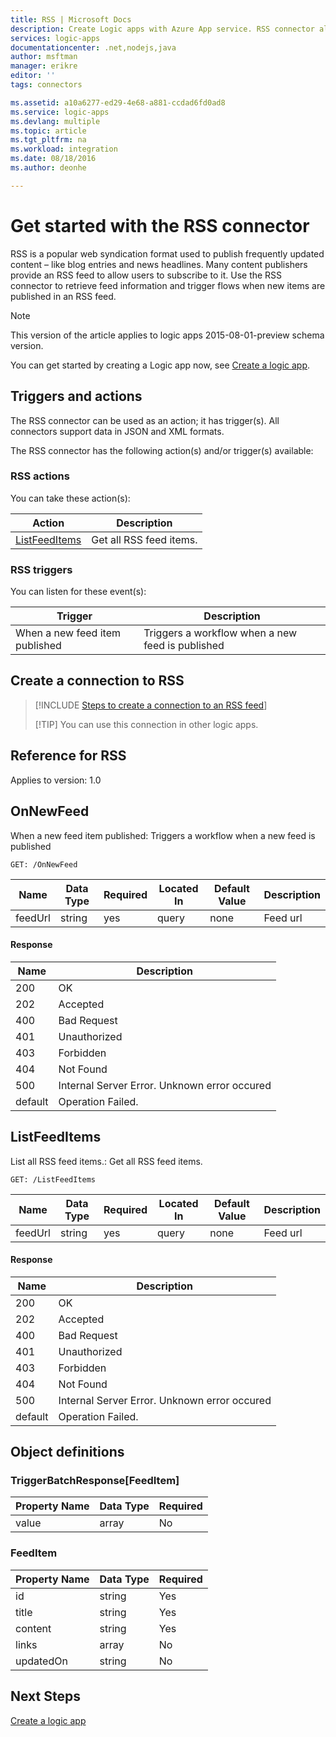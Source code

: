 ```yaml
---
title: RSS | Microsoft Docs
description: Create Logic apps with Azure App service. RSS connector allows the users to publish and retrieve feed items. It also allows the users to trigger operations when a new item is published to the feed.
services: logic-apps
documentationcenter: .net,nodejs,java
author: msftman
manager: erikre
editor: ''
tags: connectors

ms.assetid: a10a6277-ed29-4e68-a881-ccdad6fd0ad8
ms.service: logic-apps
ms.devlang: multiple
ms.topic: article
ms.tgt_pltfrm: na
ms.workload: integration
ms.date: 08/18/2016
ms.author: deonhe

---
```

# Get started with the RSS connector
RSS is a popular web syndication format used to publish frequently updated content – like blog entries and news headlines.  Many content publishers provide an RSS feed to allow users to subscribe to it.  Use the RSS connector to retrieve feed information and trigger flows when new items are published in an RSS feed.

> [!NOTE]
> This version of the article applies to logic apps 2015-08-01-preview schema version. 
> 
> 

You can get started by creating a Logic app now, see [Create a logic app](../logic-apps/logic-apps-create-a-logic-app.md).

## Triggers and actions
The RSS connector can be used as an action; it has trigger(s). All connectors support data in JSON and XML formats. 

 The RSS connector has the following action(s) and/or trigger(s) available:

### RSS actions
You can take these action(s):

| Action | Description |
| --- | --- |
| [ListFeedItems](connectors-create-api-rss.md#listfeeditems) |Get all RSS feed items. |

### RSS triggers
You can listen for these event(s):

| Trigger | Description |
| --- | --- |
| When a new feed item published |Triggers a workflow when a new feed is published |

## Create a connection to RSS
> [!INCLUDE [Steps to create a connection to an RSS feed](../../includes/connectors-create-api-rss.md)]
> 
> [!TIP]
> You can use this connection in other logic apps.
> 
> 

## Reference for RSS
Applies to version: 1.0

## OnNewFeed
When a new feed item published: Triggers a workflow when a new feed is published 

```GET: /OnNewFeed``` 

| Name | Data Type | Required | Located In | Default Value | Description |
| --- | --- | --- | --- | --- | --- |
| feedUrl |string |yes |query |none |Feed url |

#### Response
| Name | Description |
| --- | --- |
| 200 |OK |
| 202 |Accepted |
| 400 |Bad Request |
| 401 |Unauthorized |
| 403 |Forbidden |
| 404 |Not Found |
| 500 |Internal Server Error. Unknown error occured |
| default |Operation Failed. |

## ListFeedItems
List all RSS feed items.: Get all RSS feed items. 

```GET: /ListFeedItems``` 

| Name | Data Type | Required | Located In | Default Value | Description |
| --- | --- | --- | --- | --- | --- |
| feedUrl |string |yes |query |none |Feed url |

#### Response
| Name | Description |
| --- | --- |
| 200 |OK |
| 202 |Accepted |
| 400 |Bad Request |
| 401 |Unauthorized |
| 403 |Forbidden |
| 404 |Not Found |
| 500 |Internal Server Error. Unknown error occured |
| default |Operation Failed. |

## Object definitions
### TriggerBatchResponse[FeedItem]
| Property Name | Data Type | Required |
| --- | --- | --- |
| value |array |No |

### FeedItem
| Property Name | Data Type | Required |
| --- | --- | --- |
| id |string |Yes |
| title |string |Yes |
| content |string |Yes |
| links |array |No |
| updatedOn |string |No |

## Next Steps
[Create a logic app](../logic-apps/logic-apps-create-a-logic-app.md)

